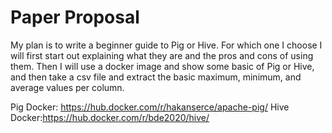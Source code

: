 # Paper Proposal
My plan is to write a beginner guide to Pig or Hive. For which one I choose I will first start out explaining what they are and the pros and cons of using them. Then I will use a docker image and show some basic of Pig or Hive, and then take a csv file and extract the basic maximum, minimum, and average values per column.

Pig Docker: https://hub.docker.com/r/hakanserce/apache-pig/
Hive Docker:https://hub.docker.com/r/bde2020/hive/
